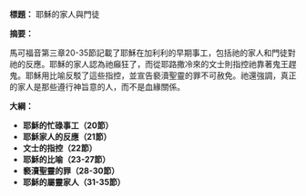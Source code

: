 **標題：** 耶穌的家人與門徒

**摘要：**

馬可福音第三章20-35節記載了耶穌在加利利的早期事工，包括祂的家人和門徒對祂的反應。耶穌的家人認為祂癲狂了，而從耶路撒冷來的文士則指控祂靠著鬼王趕鬼。耶穌用比喻反駁了這些指控，並宣告褻瀆聖靈的罪不可赦免。祂還強調，真正的家人是那些遵行神旨意的人，而不是血緣關係。

**大綱：**

* **耶穌的忙碌事工（20節）**
* **耶穌家人的反應（21節）**
* **文士的指控（22節）**
* **耶穌的比喻（23-27節）**
* **褻瀆聖靈的罪（28-30節）**
* **耶穌的屬靈家人（31-35節）**